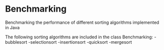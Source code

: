 # Benchmarking
Benchmarking the performance of different sorting algorithms implemented in Java

The following sorting algorithms are included in the class Benchmarking:
-bubblesort
-selectionsort
-insertionsort
-quicksort
-mergesort
